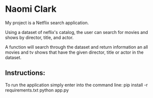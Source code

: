 # Naomi Clark

My project is a Netflix search application.

Using a dataset of neflix's catalog, the user can search for movies and shows by director, title, and actor.

A function will search through the dataset and return information an all movies and tv shows that have the given director, title or actor in the dataset.

## Instructions:

To run the application simply enter into the command line:
    pip install -r requirements.txt
    python app.py
